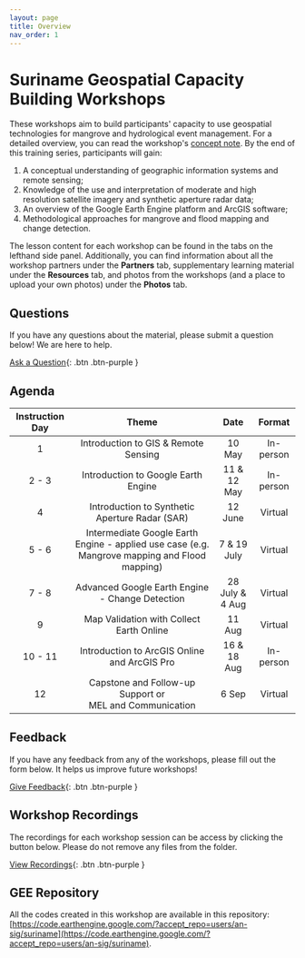 ```yaml
---
layout: page
title: Overview
nav_order: 1
---
```


# Suriname Geospatial Capacity Building Workshops

These workshops aim to build participants' capacity to use geospatial technologies for mangrove and hydrological event management. For a detailed overview, you can read the workshop's [concept note](https://docs.google.com/document/d/1WQl5jF0Z6Dxy_t2KXLuVHPLlMKvXk6Sd/edit?usp=sharing&ouid=117588040825190888554&rtpof=true&sd=true). By the end of this training series, participants will gain:

1. A conceptual understanding of geographic information systems and remote sensing;
2. Knowledge of the use and interpretation of moderate and high resolution satellite imagery and synthetic aperture radar data;
3. An overview of the Google Earth Engine platform and ArcGIS software;
4. Methodological approaches for mangrove and flood mapping and change detection.

The lesson content for each workshop can be found in the tabs on the lefthand side panel. Additionally, you can find information about all the workshop partners under the **Partners** tab, supplementary learning material under the **Resources** tab, and photos from the workshops (and a place to upload your own photos) under the **Photos** tab. 

## Questions

If you have any questions about the material, please submit a question below! We are here to help.  

[Ask a Question](https://forms.gle/a7MW4PtgtmPiPoZJ9){: .btn .btn-purple }

## Agenda

| Instruction Day |                                             Theme                                             |       Date      |   Format  |
|:---------------:|:---------------------------------------------------------------------------------------------:|:---------------:|:---------:|
|        1        |                              Introduction to GIS & Remote Sensing                             |      10 May     | In-person |
|      2 - 3      |                              Introduction to Google Earth Engine                              |   11 & 12 May   | In-person |
|        4        |                         Introduction to Synthetic Aperture Radar (SAR)                        |     12 June     |  Virtual  |
|      5 - 6      | Intermediate Google Earth Engine - applied use case (e.g. Mangrove mapping and Flood mapping) |   7 & 19 July   |  Virtual  |
|      7 - 8      |                        Advanced Google Earth Engine - Change Detection                        | 28 July & 4 Aug |  Virtual  |
|        9        |                            Map Validation with Collect Earth Online                           |      11 Aug     |  Virtual  |
|     10 - 11     |                          Introduction to ArcGIS Online and ArcGIS Pro                         |   16 & 18 Aug   | In-person |
|        12       |                   Capstone and Follow-up Support or<br>MEL and Communication                  |      6 Sep      |  Virtual  |

## Feedback

If you have any feedback from any of the workshops, please fill out the form below. It helps us improve future workshops!

[Give Feedback](https://forms.gle/8Jdm1aybL9sqzNEw6){: .btn .btn-purple }

## Workshop Recordings

The recordings for each workshop session can be access by clicking the button below. Please do not remove any files from the folder.

[View Recordings](https://drive.google.com/drive/folders/1pASYe9ovmqq2ON1tXXwXXJADCJt5U7oZ){: .btn .btn-purple }

## GEE Repository

All the codes created in this workshop are available in this repository: [https://code.earthengine.google.com/?accept_repo=users/an-sig/suriname](https://code.earthengine.google.com/?accept_repo=users/an-sig/suriname).

